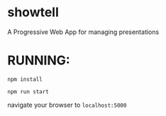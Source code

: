 # showtell
A Progressive Web App for managing presentations

# RUNNING:

`npm install`

`npm run start`

navigate your browser to `localhost:5000`